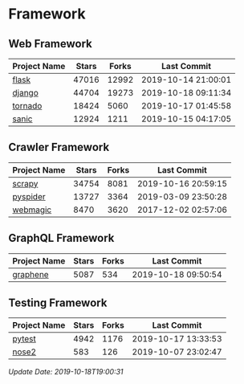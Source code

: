 # Framework

## Web Framework

| Project Name | Stars | Forks | Last Commit |
| ------------ | ----- | ----- | ----------- |
| [flask](https://github.com/pallets/flask) | 47016 | 12992 | 2019-10-14 21:00:01 |
| [django](https://github.com/django/django) | 44704 | 19273 | 2019-10-18 09:11:34 |
| [tornado](https://github.com/tornadoweb/tornado) | 18424 | 5060 | 2019-10-17 01:45:58 |
| [sanic](https://github.com/huge-success/sanic) | 12924 | 1211 | 2019-10-15 04:17:05 |

## Crawler Framework

| Project Name | Stars | Forks | Last Commit |
| ------------ | ----- | ----- | ----------- |
| [scrapy](https://github.com/scrapy/scrapy) | 34754 | 8081 | 2019-10-16 20:59:15 |
| [pyspider](https://github.com/binux/pyspider) | 13727 | 3364 | 2019-03-09 23:50:28 |
| [webmagic](https://github.com/code4craft/webmagic) | 8470 | 3620 | 2017-12-02 02:57:06 |

## GraphQL Framework

| Project Name | Stars | Forks | Last Commit |
| ------------ | ----- | ----- | ----------- |
| [graphene](https://github.com/graphql-python/graphene) | 5087 | 534 | 2019-10-18 09:50:54 |

## Testing Framework

| Project Name | Stars | Forks | Last Commit |
| ------------ | ----- | ----- | ----------- |
| [pytest](https://github.com/pytest-dev/pytest) | 4942 | 1176 | 2019-10-17 13:33:53 |
| [nose2](https://github.com/nose-devs/nose2) | 583 | 126 | 2019-10-07 23:02:47 |

*Update Date: 2019-10-18T19:00:31*